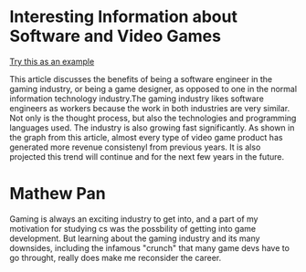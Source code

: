 # Interesting Information about Software and Video Games
  
  [Try this as an example](https://8bitplay.com/blog/many-reasons-to-quit-your-software-engineering-job-and-move-to-game-development)  
  
This article discusses the benefits of being a software engineer in the gaming industry, or being a game designer, as opposed to one in the normal information technology industry.The gaming industry likes software engineers as workers because the work in both industries are very similar. Not only is the thought process, but also the technologies and programming languages used. The industry is also growing fast significantly. As shown in the graph from this article, almost every type of video game product has generated more revenue consistenyl from previous years. It is also projected this trend will continue and for the next few years in the future.


# Mathew Pan

Gaming is always an exciting industry to get into, and a part of my motivation for studying cs was the possbility of getting into game development. But learning about the gaming industry and its many downsides, including the infamous "crunch" that many game devs have to go throught, really does make me reconsider the career. 